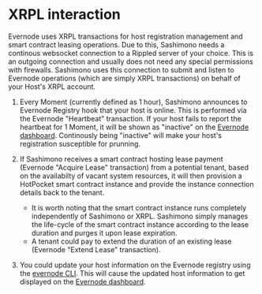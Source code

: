 # XRPL interaction

Evernode uses XRPL transactions for host registration management and smart contract leasing operations. Due to this, Sashimono needs a continous websocket connection to a Rippled server of your choice. This is an outgoing connection and usually does not need any special permissions with firewalls. Sashimono uses this connection to submit and listen to Evernode operations (which are simply XRPL transactions) on behalf of your Host's XRPL account.

1. Every Moment (currently defined as 1 hour), Sashimono announces to Evernode Registry hook that your host is online. This is performed via the Evernode "Heartbeat" transaction. If your host fails to report the heartbeat for 1 Moment, it will be shown as "inactive" on the [Evernode dashboard](https://dashboard.evernode.org). Continously being "inactive" will make your host's registration susceptible for prunning.

2. If Sashimono receives a smart contract hosting lease payment (Evernode "Acquire Lease" transaction) from a potential tenant, based on the availabilty of vacant system resources, it will then provision a HotPocket smart contract instance and provide the instance connection details back to the tenant.
   - It is worth noting that the smart contract instance runs completely independently of Sashimono or XRPL. Sashimono simply manages the life-cycle of the smart contract instance according to the lease duration and purges it upon lease expiration.
   - A tenant could pay to extend the duration of an existing lease (Evernode "Extend Lease" transaction).

3. You could update your host information on the Evernode registry using the [evernode CLI](../../hosts/evernode-cli). This will cause the updated host information to get displayed on the [Evernode dashboard](https://dashboard.evernode.org).